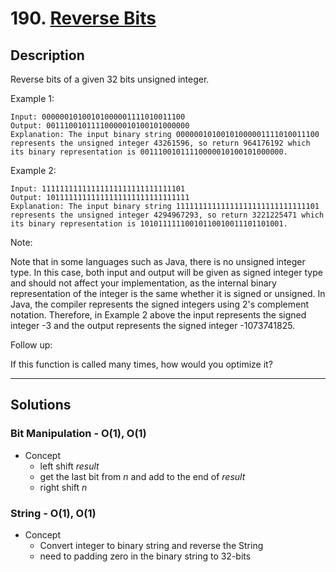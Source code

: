 # 190. [Reverse Bits](https://leetcode.com/problems/reverse-bits/)

## Description
Reverse bits of a given 32 bits unsigned integer.

Example 1:
```
Input: 00000010100101000001111010011100
Output: 00111001011110000010100101000000
Explanation: The input binary string 00000010100101000001111010011100 represents the unsigned integer 43261596, so return 964176192 which its binary representation is 00111001011110000010100101000000.
```
Example 2:
```
Input: 11111111111111111111111111111101
Output: 10111111111111111111111111111111
Explanation: The input binary string 11111111111111111111111111111101 represents the unsigned integer 4294967293, so return 3221225471 which its binary representation is 10101111110010110010011101101001.
```

Note:

Note that in some languages such as Java, there is no unsigned integer type. In this case, both input and output will be given as signed integer type and should not affect your implementation, as the internal binary representation of the integer is the same whether it is signed or unsigned.
In Java, the compiler represents the signed integers using 2's complement notation. Therefore, in Example 2 above the input represents the signed integer -3 and the output represents the signed integer -1073741825.


Follow up:

If this function is called many times, how would you optimize it?

******
## Solutions
### Bit Manipulation - O(1), O(1)
* Concept
	* left shift *result*
	* get the last bit from *n* and add to the end of *result*
	* right shift *n*

### String - O(1), O(1)
* Concept
	* Convert integer to binary string and reverse the String
	* need to padding zero in the binary string to 32-bits
